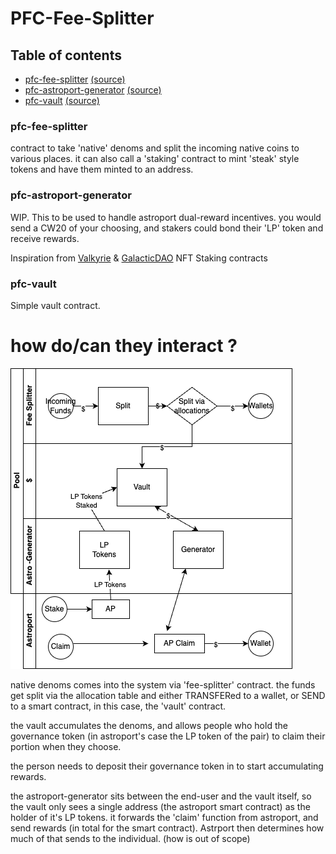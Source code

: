 # PFC-Fee-Splitter

## Table of contents

* [pfc-fee-splitter](#pfc-fee-splitter) [(source)](pfc-fee-splitter)
* [pfc-astroport-generator](#pfc-astroport-generator) [(source)](pfc-astroport-generator)
* [pfc-vault](#pfc-vault) [(source)](pfc-vault-contract)

### pfc-fee-splitter

contract to take 'native' denoms and split the incoming native coins to various places.
it can also call a 'staking' contract to mint 'steak' style tokens and have them minted to an address.

### pfc-astroport-generator

WIP.
This to be used to handle astroport dual-reward incentives. you would send a CW20 of your choosing, and
stakers could bond their 'LP' token and receive rewards.

Inspiration
from [Valkyrie](https://github.com/valkyrieprotocol/contracts/tree/feature/migrate_terra2/contracts/lp_staking) & [GalacticDAO](https://github.com/galactic-dao/galactic-dao-contracts)
NFT Staking contracts

### pfc-vault
Simple vault contract.

# how do/can they interact ?

![](../images/overview.png "overview")

native denoms comes into the system via 'fee-splitter' contract. the funds get split via the allocation table
and either TRANSFERed to a wallet, or SEND to a smart contract, in this case, the 'vault' contract.

the vault accumulates the denoms, and allows people who hold the governance token (in astroport's case the LP token of the pair) to claim their portion when they choose.

the person needs to deposit their governance token in to start accumulating rewards.

the astroport-generator sits between the end-user and the vault itself, so the vault only sees a single address (the astroport smart contract) as the holder of it's LP tokens.
it forwards the 'claim' function from astroport, and send rewards (in total for the smart contract).
Astrport then determines how much of that sends to the individual. (how is out of scope)
